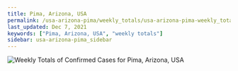 ```yaml
---
title: Pima, Arizona, USA
permalink: /usa-arizona-pima/weekly_totals/usa-arizona-pima-weekly_totals.html
last_updated: Dec 7, 2021
keywords: ["Pima, Arizona, USA", "weekly totals"]
sidebar: usa-arizona-pima_sidebar
---
```


![Weekly Totals of Confirmed Cases for Pima, Arizona, USA](/covid_tracker/images/graphs/usa-arizona-pima-weekly_totals_graph.png)
